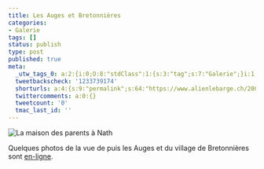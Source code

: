 ```yaml
---
title: Les Auges et Bretonnières
categories:
- Galerie
tags: []
status: publish
type: post
published: true
meta:
  _utw_tags_0: a:2:{i:0;O:8:"stdClass":1:{s:3:"tag";s:7:"Galerie";}i:1;O:8:"stdClass":1:{s:3:"tag";s:12:"Photographie";}}
  tweetbackscheck: '1233739174'
  shorturls: a:4:{s:9:"permalink";s:64:"https://www.alienlebarge.ch/2007/05/21/les-auges-et-bretonnieres/";s:7:"tinyurl";s:25:"https://tinyurl.com/ccazb5";s:4:"isgd";s:17:"https://is.gd/ikd2";s:5:"bitly";s:18:"https://bit.ly/pGvx";}
  twittercomments: a:0:{}
  tweetcount: '0'
  tmac_last_id: ''
---
```

<img src="https://dlgjp9x71cipk.cloudfront.net/2007/05/lesaugesbretonnieres.png" alt="La maison des parents à Nath" />

Quelques photos de la vue de puis les Auges et du village de Bretonnières sont <a href="https://alienlebarge.ch/picsengine/#album=11" title="L'album des Augest et Bretonnières dans la galerie">en-ligne</a>.
